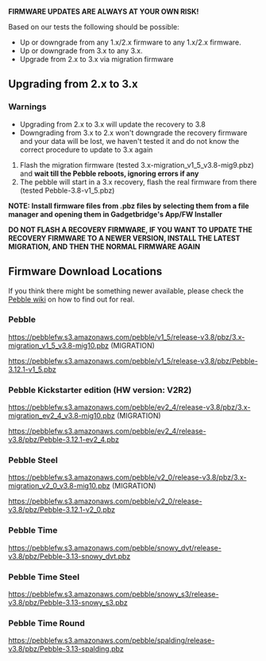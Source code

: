 **FIRMWARE UPDATES ARE ALWAYS AT YOUR OWN RISK!**

Based on our tests the following should be possible:

* Up or downgrade from any 1.x/2.x firmware to any 1.x/2.x firmware.
* Up or downgrade from 3.x to any 3.x.
* Upgrade from 2.x to 3.x via migration firmware

## Upgrading from 2.x to 3.x

### Warnings
* Upgrading from 2.x to 3.x will update the recovery to 3.8
* Downgrading from 3.x to 2.x won't downgrade the recovery firmware and your data will be lost, we haven't tested it and do not know the correct procedure to update to 3.x again

1. Flash the migration firmware (tested 3.x-migration_v1_5_v3.8-mig9.pbz) and **wait till the Pebble reboots, ignoring errors if any** 
2. The pebble will start in a 3.x recovery, flash the real firmware from there (tested Pebble-3.8-v1_5.pbz)

**NOTE: Install firmware files from .pbz files by selecting them from a file manager and opening them in Gadgetbridge's App/FW Installer**

**DO NOT FLASH A RECOVERY FIRMWARE, IF YOU WANT TO UPDATE THE RECOVERY FIRMWARE TO A NEWER VERSION, INSTALL THE LATEST MIGRATION, AND THEN THE NORMAL FIRMWARE AGAIN**

## Firmware Download Locations
If you think there might be something newer available, please check the [Pebble wiki](http://www.pebbledev.org/wiki/Firmware_Updates/) on how to find out for real.

### Pebble
https://pebblefw.s3.amazonaws.com/pebble/v1_5/release-v3.8/pbz/3.x-migration_v1_5_v3.8-mig10.pbz (MIGRATION)

https://pebblefw.s3.amazonaws.com/pebble/v1_5/release-v3.8/pbz/Pebble-3.12.1-v1_5.pbz

### Pebble Kickstarter edition (HW version: V2R2)
https://pebblefw.s3.amazonaws.com/pebble/ev2_4/release-v3.8/pbz/3.x-migration_ev2_4_v3.8-mig10.pbz (MIGRATION)

https://pebblefw.s3.amazonaws.com/pebble/ev2_4/release-v3.8/pbz/Pebble-3.12.1-ev2_4.pbz

### Pebble Steel
https://pebblefw.s3.amazonaws.com/pebble/v2_0/release-v3.8/pbz/3.x-migration_v2_0_v3.8-mig10.pbz (MIGRATION)

https://pebblefw.s3.amazonaws.com/pebble/v2_0/release-v3.8/pbz/Pebble-3.12.1-v2_0.pbz

### Pebble Time
https://pebblefw.s3.amazonaws.com/pebble/snowy_dvt/release-v3.8/pbz/Pebble-3.13-snowy_dvt.pbz

### Pebble Time Steel
https://pebblefw.s3.amazonaws.com/pebble/snowy_s3/release-v3.8/pbz/Pebble-3.13-snowy_s3.pbz

### Pebble Time Round
https://pebblefw.s3.amazonaws.com/pebble/spalding/release-v3.8/pbz/Pebble-3.13-spalding.pbz
